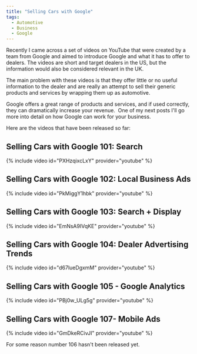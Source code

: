 ```yaml
---
title: "Selling Cars with Google"
tags:
  - Automotive
  - Business
  - Google
---
```


Recently I came across a set of videos on YouTube that were created by a team from Google and aimed to introduce Google and what it has to offer to dealers. The videos are short and target dealers in the US, but the information would also be considered relevant in the UK.

The main problem with these videos is that they offer little or no useful information to the dealer and are really an attempt to sell their generic products and services by wrapping them up as automotive.

Google offers a great range of products and services, and if used correctly, they can dramatically increase your revenue.&nbsp; One of my next posts I'll go more into detail on how Google can work for your business.

Here are the videos that have been released so far:

## Selling Cars with Google 101: Search ##
{% include video id="PXHzqixcLxY" provider="youtube" %}

## Selling Cars with Google 102: Local Business Ads ##
{% include video id="PkMiggY1hbk" provider="youtube" %}

## Selling Cars with Google 103: Search + Display ##
{% include video id="EmNsA9IVqKE" provider="youtube" %}

## Selling Cars with Google 104: Dealer Advertising Trends ##
{% include video id="d67lueDgxmM" provider="youtube" %}

## Selling Cars with Google 105 - Google Analytics ##
{% include video id="PBj0w_ULg5g" provider="youtube" %}

## Selling Cars with Google 107- Mobile Ads ##
{% include video id="GmDkeRCivJI" provider="youtube" %}


For some reason number 106 hasn't been released yet.